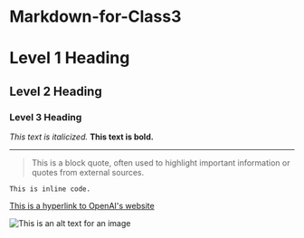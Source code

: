 # Markdown-for-Class3
# Level 1 Heading
## Level 2 Heading
### Level 3 Heading

*This text is italicized.*
**This text is bold.**

---

> This is a block quote, often used to highlight important information or quotes from external sources.

`This is inline code.`


[This is a hyperlink to OpenAI's website](https://www.openai.com)

![This is an alt text for an image](https://upload.wikimedia.org/wikipedia/commons/thumb/4/47/PNG_transparency_demonstration_1.png/640px-PNG_transparency_demonstration_1.png)
